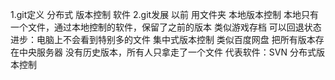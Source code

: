 1.git定义
    分布式
    版本控制
    软件
2.git发展
    以前 用文件夹
    本地版本控制 本地只有一个文件，通过本地控制的软件，保留了之前的版本
        类似游戏存档 可以回退状态
            进步：电脑上不会看到特别多的文件
    集中式版本控制
        类似百度网盘
            把所有版本存在中央服务器 没有历史版本，所有人只拿走了一个文件
                代表软件：SVN
    分布式版本控制
